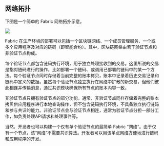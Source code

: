 ## 网络拓扑

下图是一个简单的 Fabric 网络拓扑示意。

![](_images/network_topo.png)

Fabric 在生产环境的部署可以包括一个区块链网络、一个成员管理服务、一个或多个应用程序及对应的链码（即智能合约）。其中，区块链网络由若干验证节点和非验证节点构成。

每个验证节点都包含链码执行环境，用于独立处理接收到的交易。这里所说的交易是指对链码进行的操作，比如部署一个链码、或调用已部署的链码中的某一个方法。每个验证节点同时存储着当前完整的账本拷贝，账本中记录着历史交易记录和链码中定义的数据。虽然每个验证节点独立执行在网络中扩散的新交易，但他们彼此相连并传输消息，通过共识模块确保所有节点的账本内容一致。

非验证节点只拥有验证节点的部分功能。通常，非验证节点同样存储着完整的账本拷贝供应用程序进行本地查询操作，但不包含链码执行环境，不具备独立执行链码和参与共识的能力。非验证节点会与验证节点相连，通常为验证节点分担一部分工作，如负责处理API请求和处理事件等。

当然，开发者也可以构建一个仅有单个验证节点的最简单 Fabric “网络”。由于仅有一个节点，该“网络”不需要共识算法。开发者可以用该单点网络方便地进行链码和应用程序的开发。
